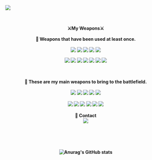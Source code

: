 <img src="https://user-images.githubusercontent.com/96867850/164498625-250cff85-ada6-4d43-bb4e-5d3814b8146f.png"/></a>

<div align="center">


   
   <br><br> 
 <strong> ⚔My Weapons⚔ <strong> 
 <br><br>
📌 Weapons that have been used at least once.
  <br><br>
<img src="https://img.shields.io/badge/-HTML-red?style=flat-square&logo=Spring&logoColor=white"/></a>
<img src="https://img.shields.io/badge/-CSS-orange?style=flat-square&logo=CSS3&logoColor=white"/></a>
<img src="https://img.shields.io/badge/-Github-black?style=flat-square&logo=GitHub&logoColor=white"/></a>
<img src="https://img.shields.io/badge/-MySQL-blue?style=flat-square&logo=MySQL&logoColor=white"/></a>
<img src="https://img.shields.io/badge/-Jquery-blueblack?style=flat-square&logo=Jquery&logoColor=white"/></a>
<br>

<img src="https://img.shields.io/badge/-Spring-green?style=flat-square&logo=Spring&logoColor=white"/></a>
<img src="https://img.shields.io/badge/-Java-dd69b4?style=flat-square&logo=JAVA&logoColor=white"/></a>
<img src="https://img.shields.io/badge/-Javascript-yellow?style=flat-square&logo=JAVASCRIPT&logoColor=white"/></a>
<img src="https://img.shields.io/badge/-flask-black?style=flat-square&logo=flask&logoColor=white"/></a>
<img src="https://img.shields.io/badge/-aws-important?style=flat-square&logo=amazon&logoColor=white"/></a>
<img src="https://img.shields.io/badge/-apache-blueviolet?style=flat-square&logo=apache&logoColor=white"/></a>
<img src="https://img.shields.io/badge/-VisualStudio-blue?style=flat-square&logo=Visualstudio&logoColor=white"/></a>

<br><br>
📌 These are my main weapons to bring to the battlefield.
  <br><br>
<img src="https://img.shields.io/badge/-HTML-red?style=flat-square&logo=Spring&logoColor=white"/></a>
<img src="https://img.shields.io/badge/-CSS-orange?style=flat-square&logo=CSS3&logoColor=white"/></a>
<img src="https://img.shields.io/badge/-Github-black?style=flat-square&logo=GitHub&logoColor=white"/></a>
<img src="https://img.shields.io/badge/-MySQL-blue?style=flat-square&logo=MySQL&logoColor=white"/></a>
<img src="https://img.shields.io/badge/-Jquery-blueblack?style=flat-square&logo=Jquery&logoColor=white"/></a>
<br><br>
<img src="https://img.shields.io/badge/-Spring-green?style=flat-square&logo=Spring&logoColor=white"/></a>
<img src="https://img.shields.io/badge/-Java-dd69b4?style=flat-square&logo=JAVA&logoColor=white"/></a>
<img src="https://img.shields.io/badge/-Javascript-yellow?style=flat-square&logo=JAVASCRIPT&logoColor=white"/></a>
<img src="https://img.shields.io/badge/-aws-important?style=flat-square&logo=amazon&logoColor=white"/></a>
<img src="https://img.shields.io/badge/-apache-blueviolet?style=flat-square&logo=apache&logoColor=white"/></a>
<img src="https://img.shields.io/badge/-VisualStudio-blue?style=flat-square&logo=Visualstudio&logoColor=white"/></a>
<br><br>
💌 Contact <br>
 <img src="https://img.shields.io/badge/-dlrjsdn53@naver.com-brightgreen?style=flat-square&logo=naver&logoColor=white"/></a>
   



<br><br><br><br>
![Anurag's GitHub stats](https://github-readme-stats.vercel.app/api?username=Jamesonthehill&show_icons=true&theme=radical)
